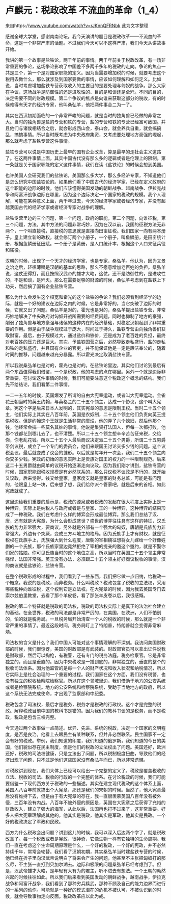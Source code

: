 # 卢麒元：税政改革 不流血的革命（1_4）

来自https://www.youtube.com/watch?v=rJKnnQFRNbk  此为文字整理

感谢全球大学堂，感谢南南论坛。我今天演讲的题目是税政改革——不流血的革命，这是一个非常严肃的话题。不过我们今天可以不这样严肃，我们今天从讲故事开始。

我讲的第一个故事是盐铁论，两千年前的事情。两千年前关于税政改革，有一场非常重要的争论，这场争论影响了中国差不多两千多年的税政的走向。争论的焦点一共是三个，第一个是对国家职能的定义。因为当需要增加税的时候，就要考虑这个税用去做什么，那么就涉及到国家要做的事情，应该如何理解和如何定义。比如说，当时考虑增加盐铁专营获取收入的主要目的是要处理与匈奴的战争。那么大家在争议，这场战争是防御性的还是进攻性的、目的是和谈还是全歼。不同的目的，决定需要不同的财政规模。第二个争议的焦点是向谁来获取这部分的税收，有的时候难得有天才的经济专家，他叫桑弘羊，他把两件事合二为一了。

其实在西汉初期面临的一个非常严峻的问题，就是当时的独角兽已经做的非常之大。当时的独角兽是盐的专营和铁的专营，盐的专营和铁的专营已经富可敌国。并且他们与诸侯相结合之后，就会形成西山会，泰山会，就会养兵自重，就会搞搞乱，搞搞事情。所以当时既考虑为中央政府集资，又考虑要处理地方豪强的崛起，那么就考虑了盐铁专营这件事情。

盐铁专营可以说是中国历史上最早的国有企业改革，算是最早的走社会主义道路了。在这两件事情上面，其实中国古代没有那么多的逻辑或者是伦理上的限制。第一条就是关于国家职能的定义这件事情，我们在读《盐铁论》的时候会想到美国。

也许美国人会研究我们的盐铁论，美国那么多大学，那么多经济专家，不知道他们是怎么研究中国盐铁论的。如果他们看了中国古代的经济学家，已经在定义政府的这个职能的边际的时候，他们应该懂得美国发动的朝鲜战争、越南战争、伊拉克战争和阿富汗战争边际在哪里，因为这个边际决定一个国家的税政的规模。我个人理解，可能在某种意义上面，两千年过去，今天的经济学家或者经济专家，并没有超越我国古代的经济学家或者经济专家对战争的理解。

盐铁专营里边的三个问题，第一个问题，政府的职能，第二个问题，向谁征税，第三个问题，方法。其中方法的问题非常巧妙，因为在汉以前，我国的征税方法无非两个，一个叫直接税，直接税的意思就是直接向田亩征税。我们国家一向有两本册子。皇上建立新的政权，就会修订两个小册子，一个册子，叫鱼鳞册，是田亩统计册，根据鱼鳞册征田赋。一个册子是黄册，是人口统计本，根据这个人口来征兵役和徭役。

汉朝的时候，出现了一个天才的经济学家，也是专家，桑弘羊。他认为，因为文景之治之后，轻徭薄赋是汉朝的基本的思路，那么不愿意增加老百姓的负担。桑弘羊说，这仗还得打，而且按照汉武帝的雄才大略，这仗，还不是防御性的，是进攻性的，不是和谈，是歼灭。那么在需要足够的财源的时候，桑弘羊考虑到在盐铁上下功夫，然后搞了国有企业盐铁专营。

那么为什么会发生这个桓宽和霍光的这个盐铁的争论？我们必须看到经济学的边际，就是一个好的建议在边际之内的时候，它是非常好的，当它突破了边际的时候，它就又出了问题。桑弘羊是对的，霍光也是对的，桑弘羊提出盐铁专营，非常巧妙地解决了中央政府对匈奴开战所需要的经费问题，同时也抑制了地方的豪强，削弱了独角兽与地方豪强与诸侯的这种内在的经济基础，对稳定汉朝起到了非常重要的作用。但是由于战争规模过于庞大，时间过于持久，盐铁专营由向独角兽们获取财富，最后，由于规模过大，通过盐价和铁价，还是成为了老百姓的负担，最终对老百姓的压力还是巨大。其次，予盐铁国营之后，必然导致走私盛行，盐的走私和铁的走私盛行，并且国有企业的官吏，并不能保证他是一定是廉洁奉公的，随着时间的推移，问题越来越充分暴露。所以霍光决定取消盐铁专营。

所以我说桑弘羊也是对的，霍光也是对的。在盐铁论里边，其实他们讨论到最后有两个东西值得我们借鉴，一个是税政，他的考虑的点在哪里。另外一个就是边际非常重要，在讨论这件事情的时候，我们可能要注意这个税政这个概念的结构。我们先不给结论，我们看第二件事情。

一二一五年的时候，英国爆发了所谓的自由大宪章运动，或者叫大宪章运动。金雀花王朝当时的英王约翰，与英格兰的二十五个领主，达成一个协议，这个叫大宪章。宪这个字是后来日本人发明的，其实宪章的意思是限制王权。当时二十五个领主，他们实际上其实在八百年前，英国是农奴制，二十五个领主他们负责向英王提供税收。但是约翰这个王就是生活非常的糜烂，他的弄了六个媳妇，然后他那个钱，他经常会搞一些莫名其妙的事情。他说是集资打法国人，但每一次都打败，他那个钱都花到哪儿去了，也不清楚。所以二十五个领主想辛辛苦苦征来税，交给你，你老乱花钱。所以二十五个人最后商议决定派二十五个男爵，所谓二十五男爵带剑议税，成立了一个专门的委员会，他们来跟国王讨论交多少钱的问题。这个议税会议，最后就变成了议会的雏形。以后就是每年开一次会，我们二十五个领主向你交多少钱。宪政的初始的意思实际上是贵族对国王的权力的一种限制规范。后来这二十五男爵就由简单的议税开始逐渐走向议政。因为我们刚才讲到，盐铁专营的时候，国家职能跟税收规模是有必然联系的，那么只议税不议政是不行的，就开始又议政，后来觉得。钱交给皇家，皇家度支就是皇家的财务总监，可能是有问题的，他跟皇上站一块，后来想了想，我们给你派个管家吧，就是后来的首相。如此宪政就成了。

这里边给我们重要的启示是，税政的源泉或者税政的发起在很大程度上实际上是一种博弈。实际上是纳税人与政府或者是与皇家、王的一种博弈，这种博弈的结果形成了一种税政。我们在考虑什么样的博弈会形成最佳博弈。那么我们总结了汉、唐，还有就是大宪章，为什么会形成盛世？盛世的博弈往往具有这样的特征，汉氏族的势力非常强大，要商议，另外就是外部有一个强大的匈奴，唐朝是氏族势力非常强大，外边有个突厥，变成三方斗地主的格局。因为氏族手上才有财权，就是征税权在氏族手上，氏族强大到什么程度，唐朝的宰相魏征想将女儿嫁给一个好像姓蒯的一个氏族，那个氏族家里边竟然拒绝了宰相的提亲的邀这个邀约，就是不娶你们家的姑娘。你可见氏族当时的这个地位之高，所以当时在英国二十五个领主非常强悍，法国非常强。英王没有办法，必须跟二十五个领主好好商议税收的事情。汉的商议就是盐铁论，盐铁专营。

在整个税政形成的过程中，我们看到了一些东西，我们把它做一点归纳，给税政一个概念。我说的是税政，而非税务。什么叫税政？税政包含了税收的立法权，采用哪些税种向谁征税，这个权利它是立法权。在大宪章的时候，因为我去英国专门去索尔兹伯里教堂，去看了那个羊皮卷，看了那张羊皮卷以后，我很感慨。

税政的第二个特征就是税政的司法权，税政的司法权实际上是真正的法治社会建立的基础。在全世界，税政的司法都是非常严厉的，在美国，在欧洲，人们不怕别的，怕的就是税务局。一旦税务局开始清查一个人的税收的时候，那么就是一个非常严重的事情了。最近这段时间，税务局盯上了特朗普，特朗普就会变得非常麻烦。

司法权的含义是什么？我们中国人可能对这个事情理解的不深刻。我访问美国财政部的时候，我们很惊讶，美国的财政部是有武装的。财政部官员可以拿出证件说我是财政部，然后可以掏枪，有税警，还有专门的税务法庭，税务检察官。它是非常独立的，而且是垂直的。因为中央税收是一插到底的，非常独立的，垂直的整个的税收司法体系。因为他监管的是每一个人的财产状况和收入状况和纳税情况，所以它实际上是社会治理的一个重要的过程。我们国家在这个方面，我们没有税警，也没有独立的税收检察院检察官。所以在这个领域里边，我们借助于地方的公安系统或者是检察院系统。地方的公安系统和检察院系统，受助于当地地方的政府，所以这个系统无法完成使命，才出现了监察部和中纪委。

税政包含了司法权，最后才是税务，税务才是税政的行政权。这个才是完整的税政。解释税政目前中国的教科书是错的。因为我们的教科书谈的是税务，而不是税政，税政是包含三权完整。

今天通过两个故事做一点简述。优异、先进、系统的税政，决定一个国家的文明程度，是否是良治。他看上去跟民主有某种联系，但并非必然联系。民主国家不一定会有好的税政。举例，我们知道的印度，我们知道的俄罗斯，我们知道的今日的美国，他们貌似存在民主制度，但是他们的税政的立法权出了问题。美国还好，欧洲还好，税政的司法权健康，只是立法出了问题，所以税制极度扭曲，导致他们的经济出现了问题，只不过是他们这些国家没有桑弘羊而已，所以非常遗憾。

对税政讲到现在，我们大体上已经可以给出一个完整的定义了。税政是覆盖税收的立法、税收的司法、税收的行政的一个完整的体系。在讨论税政的时候，我们可能要借鉴一下现代西方关于税政的一些描述。其实在建立现代税政的这个体系上面，英国人八百年前就搞出个大宪章，那还是我们的宋朝的时候。当然了，他大宪章最后没有维持下去，但是由于有大宪章的存在，我一直很羡慕英国八百年没有被外侵，三百年没有内战。八百年不被外侵的原因是，英国在大宪章之后获得了充裕的财政收入，建立了强大的海军，从此以后，法国再也打不过来了，这非常重要。好多人把大宪章理解成其他的，他其实是税政，他其实是军政，他其实是民政。一个好的税政决定了军政和民政。

西方为什么税政会出问题？讲到这儿的时候，我可以深入后边两个字了，就是税政改革了。每一个税政或者是宪政，很神奇，它像生物一样有它独特的生命周期。我们一直在考虑这个生命周期原理是什么，一个好的税政，一个好的宪政，并不必然持续千年，常常会轮替。我们看了汉朝初期，其实桑弘羊当时建盐铁专营的时候，他已经在折子里向汉武帝说明白了将来会产生的问题，他甚至不主张把匈奴打的那么尽，不主张一直打到贝加尔湖去。边际和极限的问题桑弘羊已经考虑到了。但是，汉武帝雄才大略，是年轻有大有为的君主，听不进去有想法。一个王朝的勃然兴起的时候往往如此。所以我们后来看到美国发动的朝鲜战争，越南战争，伊拉克战争和阿富汗战争，我们看到了那种穷兵黩武，那种不顾及自己的能力边界而进行的一系列的动作。可能就是一种好的模式潜在的危机不被认可，不被认识到的时候，就会导致事物走向反面。税政改革应以此为戒。